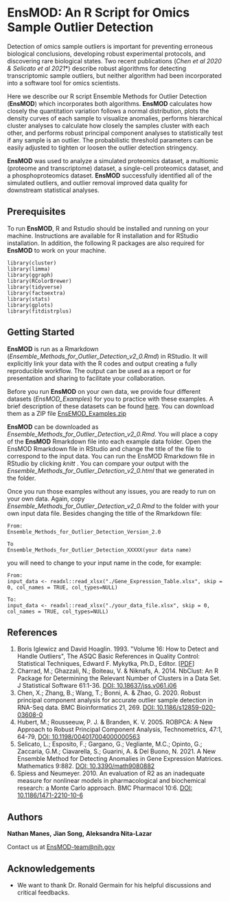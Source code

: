 # EnsMOD: An R Script for Omics Sample Outlier Detection

Detection of omics sample outliers is important for preventing erroneous biological conclusions, developing robust experimental protocols, and discovering rare biological states. Two recent publications (*Chen et al 2020 & Selicato et al 2021**) describe robust algorithms for detecting transcriptomic sample outliers, but neither algorithm had been incorporated into a software tool for omics scientists. 

Here we describe our R script Ensemble Methods for Outlier Detection (**EnsMOD**) which incorporates both algorithms. **EnsMOD** calculates how closely the quantitation variation follows a normal distribution, plots the density curves of each sample to visualize anomalies, performs hierarchical cluster analyses to calculate how closely the samples cluster with each other, and performs robust principal component analyses to statistically test if any sample is an outlier. The probabilistic threshold parameters can be easily adjusted to tighten or loosen the outlier detection stringency. 

**EnsMOD** was used to analyze a simulated proteomics dataset, a multiomic (proteome and transcriptome) dataset, a single-cell proteomics dataset, and a phosphoproteomics dataset. **EnsMOD** successfully identified all of the simulated outliers, and outlier removal improved data quality for downstream statistical analyses. 


## Prerequisites

To run **EnsMOD**, R and Rstudio should be installed and running on your machine. Instructions are available for R installation and for RStudio installation. In addition, the following R packages are also required for **EnsMOD** to work on your machine. 

```code
library(cluster) 
library(limma)
library(ggraph)
library(RColorBrewer)
library(tidyverse)
library(factoextra)
library(stats)
library(gplots)
library(fitdistrplus)
```

## Getting Started

**EnsMOD** is run as a Rmarkdown (*Ensemble_Methods_for_Outlier_Detection_v2_0.Rmd*) in RStudio. It will explicitly link your data with the R codes and output creating a fully reproducible workflow. The output can be used as a report or for presentation and sharing to facilitate your collaboration. 

Before you run **EnsMOD** on your own data, we provide four different datasets (<i>EnsMOD_Examples</i>) for you to practice with these examples. A brief description of these datasets can be found <a href="./EnsMOD_Examples/EnsMOD_Examples_description.txt" target="_blank">here</a>. You can download them as a ZIP file <a href="./EnsMOD_Examples.zip" download>EnsEMOD_Examples.zip</a> 

**EnsMOD** can be downloaded as *Ensemble_Methods_for_Outlier_Detection_v2_0.Rmd*. You will place a copy of the **EnsMOD** Rmarkdown file into each example data folder. Open the EnsMOD Rmarkdown file in RStudio and change the title of the file to correspond to the input data. You can run the EnsMOD Rmarkdown file in RStudio by clicking *knitt* . You can compare your output with the *Ensemble_Methods_for_Outlier_Detection_v2_0.html* that we generated in the folder. 

Once you run those examples without any issues, you are ready to run on your own data.
Again, copy *Ensemble_Methods_for_Outlier_Detection_v2_0.Rmd* to the folder with your own input data file. Besides changing the title of the Rmarkdown file:

```Code
From:
Ensemble_Methods_for_Outlier_Detection_Version_2.0

To 
Ensemble_Methods_for_Outlier_Detection_XXXXX(your data name)
```

you will need to change to your input name in the code, for example:

```Code
From:
input_data <- readxl::read_xlsx("./Gene_Expression_Table.xlsx", skip = 0, col_names = TRUE, col_types=NULL)

To:
input_data <- readxl::read_xlsx("./your_data_file.xlsx", skip = 0, col_names = TRUE, col_types=NULL)

```

## References

<ol>
	<li>Boris Iglewicz and David Hoaglin. 1993. "Volume 16: How to Detect and Handle Outliers", The ASQC Basic References in Quality Control: Statistical Techniques, Edward F. Mykytka, Ph.D., Editor. [<a href="https://hwbdocuments.env.nm.gov/Los%20Alamos%20National%20Labs/TA%2054/11587.pdf" target=_blank>PDF</a>]
	<li>Charrad, M.; Ghazzali, N.; Boiteau, V. & Niknafs, A. 2014. NbClust: An R Package for Determining the Relevant Number of Clusters in a Data Set. J Statistical Software 61:1-36. <a href="https://doi.org/10.18637/jss.v061.i06" target=_blank>DOI: 10.18637/jss.v061.i06</a>
	<li>Chen, X.; Zhang, B.; Wang, T.; Bonni, A. & Zhao, G. 2020. Robust principal component analysis for accurate outlier sample detection in RNA-Seq data. BMC Bioinformatics 21, 269. <a href="https://doi.org/10.1186/s12859-020-03608-0" target=_blank> DOI: 10.1186/s12859-020-03608-0</a>
	<li>Hubert, M.; Rousseeuw, P. J. & Branden, K. V. 2005. ROBPCA: A New Approach to Robust Principal Component Analysis, Technometrics, 47:1, 64-79, <a href="https://doi.org/10.1198/004017004000000563" target=_blank>DOI: 10.1198/004017004000000563</a>
	<li>Selicato, L.; Esposito, F.;  Gargano, G.; Vegliante, M.C.; Opinto, G.; Zaccaria, G.M.; Ciavarella, S.; Guarini, A. & Del Buono, N.  2021. A New Ensemble Method for Detecting Anomalies in Gene Expression Matrices. Mathematics 9:882. <a href="https://doi.org/10.3390/math9080882" target=_blank>DOI: 10.3390/math9080882</a>
	<li>Spiess and Neumeyer. 2010. An evaluation of R2 as an inadequate measure for nonlinear models in pharmacological and biochemical research: a Monte Carlo approach. BMC Pharmacol 10:6. <a href="https://doi.org/10.1186/1471-2210-10-6" target=_blank>DOI: 10.1186/1471-2210-10-6</a>
</ol>


## Authors

**Nathan Manes,**
**Jian Song,**
**Aleksandra Nita-Lazar**

Contact us at <a href="mailto:EnMOD-team@nih.gov">EnsMOD-team@nih.gov</a>  

## Acknowledgements

* We want to thank Dr. Ronald Germain for his helpful discussions and critical feedbacks.  

